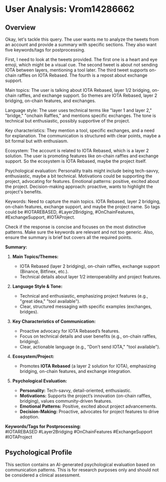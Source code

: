 # User Analysis: Vrom14286662

## Overview

<think>
Okay, let's tackle this query. The user wants me to analyze the tweets from an account and provide a summary with specific sections. They also want five keywords/tags for postprocessing. 

First, I need to look at the tweets provided. The first one is a heart and eye emoji, which might be a visual cue. The second tweet is about not sending IOTA between layers, mentioning a tool later. The third tweet supports on-chain raffles on IOTA Rebased. The fourth is a repost about exchange support.

Main topics: The user is talking about IOTA Rebased, layer 1/2 bridging, on-chain raffles, and exchange support. So themes are IOTA Rebased, layer 2 bridging, on-chain features, and exchanges.

Language style: The user uses technical terms like "layer 1 and layer 2," "bridge," "onchain Raffles," and mentions specific exchanges. The tone is technical but enthusiastic, possibly supportive of the project.

Key characteristics: They mention a tool, specific exchanges, and a need for explanation. The communication is structured with clear points, maybe a bit formal but with enthusiasm.

Ecosystem: The account is related to IOTA Rebased, which is a layer 2 solution. The user is promoting features like on-chain raffles and exchange support. So the ecosystem is IOTA Rebased, maybe the project itself.

Psychological evaluation: Personality traits might include being tech-savvy, enthusiastic, maybe a bit technical. Motivations could be supporting the project, advocating for features. Emotional patterns: positive, excited about the project. Decision-making approach: proactive, wants to highlight the project's benefits.

Keywords: Need to capture the main topics. IOTA Rebased, layer 2 bridging, on-chain features, exchange support, and maybe the project name. So tags could be #IOTAREBASED, #Layer2Bridging, #OnChainFeatures, #ExchangeSupport, #IOTAProject.

Check if the response is concise and focuses on the most distinctive patterns. Make sure the keywords are relevant and not too generic. Also, ensure the summary is brief but covers all the required points.
</think>

**Summary:**  
1. **Main Topics/Themes:**  
   - IOTA Rebased (layer 2 bridging), on-chain raffles, exchange support (Binance, Bitfinex, etc.).  
   - Technical details about layer 1/2 interoperability and project features.  

2. **Language Style & Tone:**  
   - Technical and enthusiastic, emphasizing project features (e.g., "great idea," "tool available").  
   - Clear, structured messaging with specific examples (exchanges, bridges).  

3. **Key Characteristics of Communication:**  
   - Proactive advocacy for IOTA Rebased’s features.  
   - Focus on technical details and user benefits (e.g., on-chain raffles, bridging).  
   - Clear, actionable language (e.g., "Don’t send IOTA," "tool available").  

4. **Ecosystem/Project:**  
   - Promotes **IOTA Rebased** (a layer 2 solution for IOTA), emphasizing bridging, on-chain features, and exchange integration.  

5. **Psychological Evaluation:**  
   - **Personality:** Tech-savvy, detail-oriented, enthusiastic.  
   - **Motivations:** Supports the project’s innovation (on-chain raffles, bridging), values community-driven features.  
   - **Emotional Patterns:** Positive, excited about project advancements.  
   - **Decision-Making:** Proactive, advocates for project features to drive adoption.  

**Keywords/Tags for Postprocessing:**  
#IOTAREBASED #Layer2Bridging #OnChainFeatures #ExchangeSupport #IOTAProject

## Psychological Profile

This section contains an AI-generated psychological evaluation based on communication patterns. This is for research purposes only and should not be considered a clinical assessment.